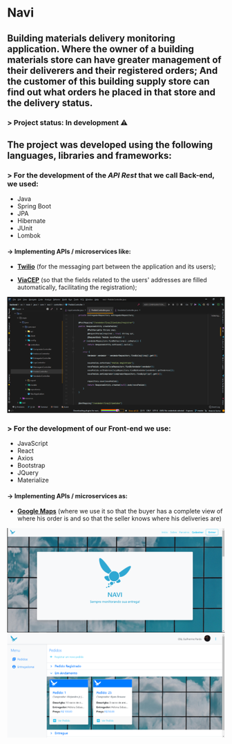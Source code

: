 # Navi

## Building materials delivery monitoring application. Where the owner of a building materials store can have greater management of their deliverers and their registered orders; And the customer of this building supply store can find out what orders he placed in that store and the delivery status.

### > Project status: **In development** :warning:

## The project was developed using the following languages, libraries and frameworks:

### > For the development of the _API Rest_ that we call Back-end, we used:
- Java
- Spring Boot
- JPA
- Hibernate
- JUnit
- Lombok
#### -> Implementing APIs / microservices like:

- **[Twilio](https://www.twilio.com)** (for the messaging part between the application and its users);

- **[ViaCEP](http://viacep.com.br)** (so that the fields related to the users' addresses are filled automatically, facilitating the registration);


<img src = "img/backend_image.PNG">

### > For the development of our Front-end we use:
- JavaScript
- React
- Axios
- Bootstrap
- JQuery
- Materialize
#### -> Implementing APIs / microservices as:

- **[Google Maps](https://developers.google.com/maps/documentation?hl=pt-br)** (where we use it so that the buyer has a complete view of where his order is and so that the seller knows where his deliveries are)

<img src = "img/frontend_image.PNG">
<img src = "img/frontend_image_vendedor_view.PNG">
